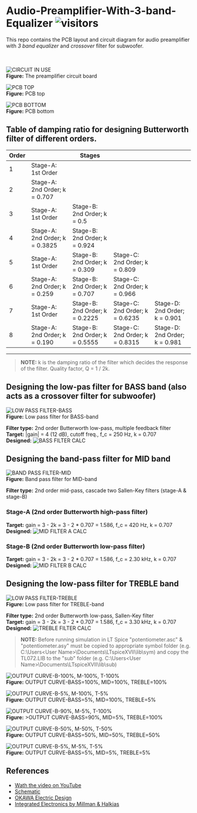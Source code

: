 # Audio-Preamplifier-With-3-band-Equalizer ![visitors](https://visitor-badge.glitch.me/badge?page_id=embeddedalpha.Audio-Preamplifier-With-3-band-Equalizer)
This repo contains the PCB layout and circuit diagram for audio preamplifier with *3 band equalizer* and *crossover* filter for subwoofer.<br/><br/><br/>

![CIRCUIT IN USE](./image/circuit-in-use.png)
<br/>**Figure:** The preamplifier circuit board

![PCB TOP](./image/pcb-top.png)
<br/>**Figure:** PCB top

![PCB BOTTOM](./image/pcb-bottom.png)
<br/>**Figure:** PCB bottom

## Table of damping ratio for designing Butterworth filter of different orders.
|Order||Stages|||
|-----|------|------|-----|-----|
|1|Stage-A: <br/>1st Order||||
|2|Stage-A: <br/>2nd Order; k = 0.707||||
|3|Stage-A: <br/>1st Order|Stage-B: <br/>2nd Order; k = 0.5|||
|4|Stage-A: <br/>2nd Order; k = 0.3825|Stage-B: <br/>2nd Order; k = 0.924|||
|5|Stage-A: <br/>1st Order|Stage-B: <br/>2nd Order; k = 0.309|Stage-C: <br/>2nd Order; k = 0.809||
|6|Stage-A: <br/>2nd Order; k = 0.259|Stage-B: <br/>2nd Order; k = 0.707|Stage-C: <br/>2nd Order; k = 0.966||
|7|Stage-A: <br/>1st Order|Stage-B: <br/>2nd Order; k = 0.2225|Stage-C: <br/>2nd Order; k = 0.6235|Stage-D: <br/>2nd Order; k = 0.901|
|8|Stage-A: <br/>2nd Order; k = 0.190|Stage-B: <br/>2nd Order; k = 0.5555|Stage-C: <br/>2nd Order; k = 0.8315|Stage-D: <br/>2nd Order; k = 0.981|
---

>**NOTE:** k is the damping ratio of the filter which decides the response of the filter. Quality factor, Q = 1 / 2k.

## Designing the low-pas filter for BASS band (also acts as a crossover filter for subwoofer)
![LOW PASS FILTER-BASS](./image/lpf-bass.png)
<br/>**Figure:** Low pass filter for BASS-band

**Filter type:** 2nd order Butterworth low-pass, multiple feedback filter <br/>
**Target:** |gain| = 4 (12 dB), cutoff freq., f_c = 250 Hz, k = 0.707 <br/>
**Designed:**
![BASS FILTER CALC](./image/bass-filter-calc.png)

## Designing the band-pass filter for MID band
![BAND PASS FILTER-MID](./image/bpf-mid.png)
<br/>**Figure:** Band pass filter for MID-band

**Filter type:** 2nd order mid-pass, cascade two Sallen-Key filters (stage-A & stage-B) <br/>
### Stage-A (2nd order Butterworth high-pass filter)
**Target:** gain = 3 - 2k = 3 - 2 * 0.707 = 1.586, f_c = 420 Hz, k = 0.707 <br/>
**Designed:**
![MID FILTER A CALC](./image/mid-filter-a-calc.png)

### Stage-B (2nd order Butterworth low-pass filter)
**Target:** gain = 3 - 2k = 3 - 2 * 0.707 = 1.586, f_c = 2.30 kHz, k = 0.707 <br/>
**Designed:**
![MID FILTER B CALC](./image/mid-filter-b-calc.png)

## Designing the low-pass filter for TREBLE band
![LOW PASS FILTER-TREBLE](./image/hpf-treble.png)
<br/>**Figure:** Low pass filter for TREBLE-band

**Filter type:** 2nd order Butterworth low-pass, Sallen-Key filter <br/>
**Target:** gain = 3 - 2k = 3 - 2 * 0.707 = 1.586, f_c = 3.30 kHz, k = 0.707 <br/>
**Designed:**
![TREBLE FILTER CALC](./image/treble-filter-calc.png)

>**NOTE:** Before running simulation in LT Spice "potentiometer.asc" & "potentiometer.asy" must be copied to appropriate symbol folder (e.g. C:\Users\<User Name>\Documents\LTspiceXVII\lib\sym) and copy the TL072.LIB to the "sub" folder (e.g. C:\Users\<User Name>\Documents\LTspiceXVII\lib\sub)

![OUTPUT CURVE-B-100%, M-100%, T-100%](./image/Audio-Preamplifier-3band-Response-100%-100%-100%.png)
<br/>**Figure:** OUTPUT CURVE-BASS=100%, MID=100%, TREBLE=100%

![OUTPUT CURVE-B-5%, M-100%, T-5%](./image/Audio-Preamplifier-3band-Response-5%-100%-5%.png)
<br/>**Figure:** OUTPUT CURVE-BASS=5%, MID=100%, TREBLE=5%

![OUTPUT CURVE-B-90%, M-5%, T-100%](./image/Audio-Preamplifier-3band-Response-90%-5%-100%-(B-M-T).png)
<br/>**Figure:** >OUTPUT CURVE-BASS=90%, MID=5%, TREBLE=100%

![OUTPUT CURVE-B-50%, M-50%, T-50%](./image/Audio-Preamplifier-3band-Response-50%-50%-50%-(B-M-T).png)
<br/>**Figure:** OUTPUT CURVE-BASS=50%, MID=50%, TREBLE=50%

![OUTPUT CURVE-B-5%, M-5%, T-5%](./image/Audio-Preamplifier-3band-Response-5%-5%-5%-(B-M-T).png)
<br/>**Figure:** OUTPUT CURVE-BASS=5%, MID=5%, TREBLE=5%

## References
- [Wath the video on YouTube](https://youtu.be/h-8pL9eNuU0)
- [Schematic](./Schematic/Schematic-Basic.pdf)
- [OKAWA Electric Design](http://sim.okawa-denshi.jp/en/Fkeisan.htm)
- [Integrated Electronics by Millman & Halkias](https://books.google.co.in/books/about/Integrated_Electronics.html?id=Qta8v9hJBMAC)

